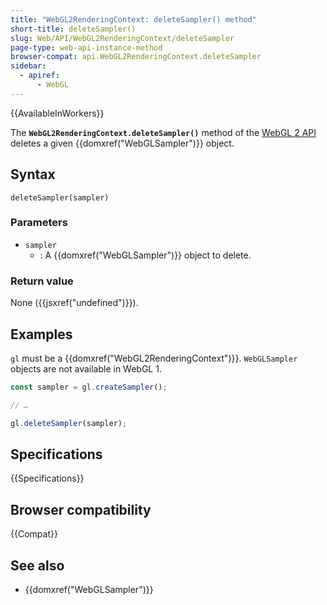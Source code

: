 ```yaml
---
title: "WebGL2RenderingContext: deleteSampler() method"
short-title: deleteSampler()
slug: Web/API/WebGL2RenderingContext/deleteSampler
page-type: web-api-instance-method
browser-compat: api.WebGL2RenderingContext.deleteSampler
sidebar:
  - apiref:
      - WebGL
---
```


{{AvailableInWorkers}}

The **`WebGL2RenderingContext.deleteSampler()`** method of the
[WebGL 2 API](/en-US/docs/Web/API/WebGL_API) deletes a given
{{domxref("WebGLSampler")}} object.

## Syntax

```js-nolint
deleteSampler(sampler)
```

### Parameters

- `sampler`
  - : A {{domxref("WebGLSampler")}} object to delete.

### Return value

None ({{jsxref("undefined")}}).

## Examples

`gl` must be a {{domxref("WebGL2RenderingContext")}}.
`WebGLSampler` objects are not available in WebGL 1.

```js
const sampler = gl.createSampler();

// …

gl.deleteSampler(sampler);
```

## Specifications

{{Specifications}}

## Browser compatibility

{{Compat}}

## See also

- {{domxref("WebGLSampler")}}
